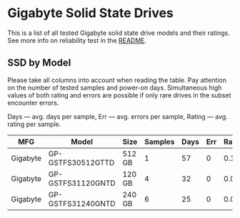 Gigabyte Solid State Drives
===========================

This is a list of all tested Gigabyte solid state drive models and their ratings. See
more info on reliability test in the [README](https://github.com/linuxhw/SMART).

SSD by Model
------------

Please take all columns into account when reading the table. Pay attention on the
number of tested samples and power-on days. Simultaneous high values of both rating
and errors are possible if only rare drives in the subset encounter errors.

Days   — avg. days per sample,
Err    — avg. errors per sample,
Rating — avg. rating per sample.

| MFG       | Model              | Size   | Samples | Days  | Err   | Rating |
|-----------|--------------------|--------|---------|-------|-------|--------|
| Gigabyte  | GP-GSTFS30512GTTD  | 512 GB | 1       | 57    | 0     | 0.16   |
| Gigabyte  | GP-GSTFS31120GNTD  | 120 GB | 4       | 32    | 0     | 0.09   |
| Gigabyte  | GP-GSTFS31240GNTD  | 240 GB | 6       | 25    | 0     | 0.07   |

